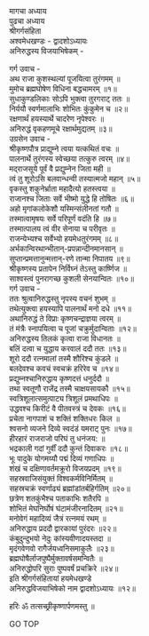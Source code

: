 मागचा अध्याय  
पुढचा अध्याय  
श्रीगर्गसंहिता  
अश्वमेधखण्डः - द्वादशोऽध्यायः  
अनिरुद्धस्य विजयाभिषेकम् -  
  
गर्ग उवाच -  
अथ राजा कुशस्थल्यां पूजयित्वा तुरंगमम् ॥  
मुमोच ब्रह्मघोषेण विधिना बद्धचामरम् ॥१॥  
सुधाकुण्डलिकाः सोऽपि भुक्त्वा तुरगराट् ततः ॥  
निर्ययौ स्वर्णमालाभिः शोभितः कुंकुमेन च ॥२॥  
रक्षणार्थं हयस्यार्थे चादरेण नृपेश्वरः ॥  
अनिरुद्धं वृकहणमूचे रक्षार्थमुद्यतम् ॥३॥  
उग्रसेन उवाच -  
श्रीकृष्णपौत्र प्राद्युम्ने त्वया यत्कथितं वचः ॥  
पालनार्थे तुरंगस्य स्वेच्छया तत्कुरु त्वरम् ॥४॥  
मद्‌राजसूये पूर्वं वै प्रद्युम्नेन जिता मही ॥  
त्वं तु शूरोऽसि बलवान्धन्वी तस्यात्मजो महान् ॥५॥  
वृकस्तु शकुनेर्भ्राता महादैत्यो हतस्त्वया ॥  
राजानश्च जिताः सर्वे भीष्मो युद्धे हि तोषितः ॥६॥  
अहो मृगांकलोकेशौ यस्मिन्संलीनतां गतौ ॥  
तस्मात्वामृषयः सर्वे परिपूर्णं वदंति हि ॥७॥  
तस्मात्पालय त्वं वीर सेनाया च परीवृतः ॥  
राजन्येभ्यश्च सर्वेभ्यो हयमेधतुरंगमम् ॥८॥  
अर्भकान्विरथान्भीतान्-प्रपन्नान्दीनमानसान् ॥  
सुप्तान्प्रमत्तानुन्मत्तान्-रणे तान्मा निपातय ॥९॥  
श्रीकृष्णस्य प्रतापेन निर्विघ्नं तेऽस्तु कार्ष्णिज ॥  
साश्वस्त्वं पुनरागच्छ कुशली सेनयान्वितः ॥१०॥  
गर्ग उवाच -  
ततः श्रुत्वानिरुद्धस्तु नृपस्य वचनं शुभम् ॥  
तथेत्युक्त्वा हयस्यापि पालनार्थं मनो दधे ॥११॥  
अथानिरुद्धं ते विप्राः कृष्णचन्द्राज्ञया त्वरम् ॥  
तं मंत्रैः स्नापयित्वा च पूजां चक्रुर्मुदान्विताः ॥१२॥  
अनिरुद्धस्य तिलकं कृत्वा राजा विधानतः ॥  
बलिं दत्वा च युद्धाय करवालं ददौ ततः ॥१३॥  
शूरो ददौ रत्नमालां तस्मै शौरिश्च कुंडले ॥  
बलदेवश्च कवचं स्वचक्रं हरिरेव च ॥१४॥  
प्रद्युम्नश्चानिरुद्धाय कृष्णदत्तं धनुर्ददौ ॥  
तथा स्वतूणौ राजेंद्र तस्मै चाक्षयसायकौ ॥१५॥  
स्वत्रिशूलात्समुत्पाट्य त्रिशूलं प्रमथाधिपः ॥  
उद्धवश्च किरीटं वै पीतवस्त्रं च देवकः ॥१६॥  
प्रचेता नागपाशं च शक्तिं शक्तिधरः किल ॥  
श्वसनो व्यजने दिव्ये स्वदंडं यमराट् पुनः ॥१७॥  
हीरहारं राजराजो परिघं तु धनंजय: ॥  
भद्रकाली गदां गुर्वीं ददौ कुन्तं दिवाकरः ॥१८॥  
भूः पादुके योगमय्यौ पद्मं दिव्यं गणाधिपः ॥  
शंखं च दक्षिणावर्तमक्रूरो विजयप्रदम् ॥१९॥  
सहस्रवाजिसंयुक्तं विश्वकर्मविनिर्मितम् ॥  
सहस्रचक्रं स्वर्णाढ्यं ब्रह्मांडांतर्बहिर्गतिम् ॥२०॥  
छत्रेण शतकुंभैश्च पताकाभिः शतैरपि ॥  
शोभितं मेघनिर्घोषं घंटामंजीरनादितम् ॥२१॥  
मनोवेगं महादिव्यं जैत्रं रत्नमयं रथम् ॥  
अनिरुद्धाय प्रददौ द्वारकायां पुरंदरः ॥२२॥  
कंबुदुन्दुभयो नेदुः कांस्यवीणादयस्तदा ॥  
मृदंगवेणवो रागैर्जयध्वनिसमाकुलैः ॥२३॥  
ब्रह्मघोषैर्लाजपुष्पैर्मुक्तावर्षसमन्वितैः ॥  
अनिरुद्धोपरि सुराः पुष्पवर्षं प्रचक्रिरे ॥२४॥  
इति श्रीगर्गसंहितायां हयमेधखण्डे  
अनिरुद्धविजयाभिषेको नाम द्वादशोऽध्यायः ॥१२॥  
  
हरिः ॐ तत्सच्छ्रीकृष्णार्पणमस्तु ॥  
  
GO TOP
